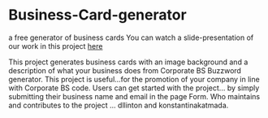 # Business-Card-generator
a free generator of business cards
You can watch a slide-presentation of our work in this project [here](https://hackmd.io/@kobcat/HyqOF0HQo#/)

This project generates business cards with an image background and a description of what your business does from Corporate BS Buzzword generator.
This project is useful...for the promotion of your company in line with Corporate BS code.
Users can get started with the project... by simply submitting their business name and email in the page Form.
Who maintains and contributes to the project ... dllinton and konstantinakatmada.
